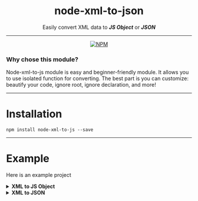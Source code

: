 <div align="center">

# node-xml-to-json
Easily convert XML data to ***JS Object*** or ***JSON***



------------------------

[![NPM](https://img.shields.io/badge/npm-v1.0.5-blue)](https://www.npmjs.com/package/node-xml-to-json)
</div>

### Why chose this module?
Node-xml-to-js module is easy and beginner-friendly module. It allows you to use isolated function for converting. The best part is you can customize: beautify your code, ignore root, ignore declaration, and more!

-----------------

# Installation
``` 
npm install node-xml-to-js --save 
```



----------------
# Example

Here is an example project


<details>
<summary><strong>XML to JS Object</strong></summary>
<br>
user.xml

````xml
<Ashp116 id="116">
    <favirote>
        <color>Red</color>
        <sport>Tennis, Basket Ball</sport>
        <gaming>None</gaming>
        <hobby>Game Development</hobby>
    </favirote>
    <IsAMillionaire>false</IsAMillionaire>
    <IsATrillionaire>true</IsATrillionaire>
    <extra>
        <joke>What's the best thing about Switzerland? I don't know, but the flag is a big plus</joke>
    </extra>
</Ashp116>
````

index.ts
````ts
import {toObject, toJSON} from 'node-xml-to-js'

fs.readFile("path/to/user.xml", 'utf8' , (err, data) => {
    if (err) {
        console.error(err)
        return
    }
    
    let User = parser.toObject(data)
    console.log(User)
})
````

output
```
{
  Ashp116: {
    _id: '116',
    favirote: {
      color: 'Red',
      sport: 'Tennis, Basket Ball',
      gaming: 'None',
      hobby: 'Game Development'
    }
  }
}
```


</details>

<details>
<summary><strong>XML to JSON</strong></summary>

user.xml
````xml
<Ashp116 id="116">
    <favirote>
        <color>Red</color>
        <sport>Tennis, Basket Ball</sport>
        <gaming>None</gaming>
        <hobby>Game Development</hobby>
    </favirote>
    <IsAMillionaire>false</IsAMillionaire>
    <IsATrillionaire>true</IsATrillionaire>
    <extra>
        <joke>What's the best thing about Switzerland? I don't know, but the flag is a big plus</joke>
    </extra>
</Ashp116>
````

index.ts
````ts
import {toObject, toJSON} from 'node-xml-to-js'

fs.readFile("path/to/user.xml", 'utf8' , (err, data) => {
    if (err) {
        console.error(err)
        return
    }
    
    let User = parser.toJSON(data, {beautify: true})
    console.log(User)
})
````

output
```
{
        "Ashp116": {
                "_id": "116",
                "favirote": {
                        "color": "Red",
                        "sport": "Tennis, Basket Ball",
                        "gaming": "None",
                        "hobby": "Game Development"
                }
        }
}

```

</details>